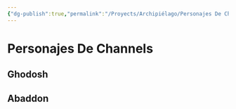 ```yaml
---
{"dg-publish":true,"permalink":"/Proyects/Archipiélago/Personajes De Channels/","title":"Personajes De Channels","created":"2023-10-08T18:56:09.779-05:00","updated":"2023-10-24T10:57:25.060-05:00"}
---
```



# Personajes De Channels

## Ghodosh

## Abaddon

